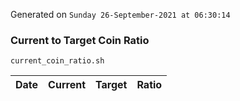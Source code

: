 Generated on `Sunday 26-September-2021 at 06:30:14`

### Current to Target Coin Ratio
`current_coin_ratio.sh`

Date|Current|Target|Ratio
---|---|---|---
